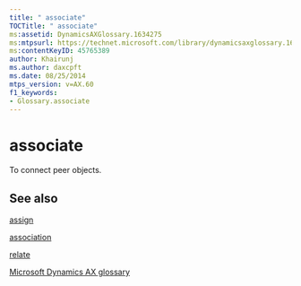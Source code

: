 ```yaml
---
title: " associate"
TOCTitle: " associate"
ms:assetid: DynamicsAXGlossary.1634275
ms:mtpsurl: https://technet.microsoft.com/library/dynamicsaxglossary.1634275(v=AX.60)
ms:contentKeyID: 45765389
author: Khairunj
ms.author: daxcpft
ms.date: 08/25/2014
mtps_version: v=AX.60
f1_keywords:
- Glossary.associate
---
```


# associate

To connect peer objects.

## See also

[assign](assign.md)

[association](association.md)

[relate](relate.md)

[Microsoft Dynamics AX glossary](glossary/microsoft-dynamics-ax-glossary.md)

  



